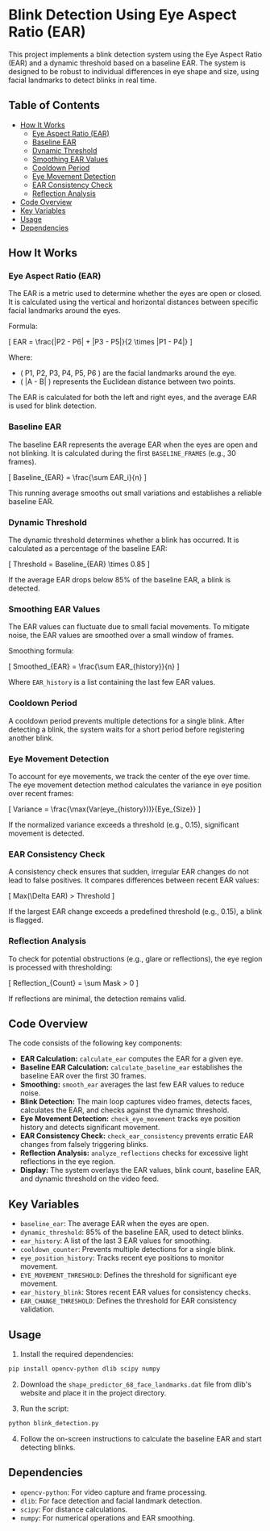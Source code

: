 # Blink Detection Using Eye Aspect Ratio (EAR)

This project implements a blink detection system using the Eye Aspect Ratio (EAR) and a dynamic threshold based on a baseline EAR. The system is designed to be robust to individual differences in eye shape and size, using facial landmarks to detect blinks in real time.

## Table of Contents

- [How It Works](#how-it-works)
  - [Eye Aspect Ratio (EAR)](#eye-aspect-ratio-ear)
  - [Baseline EAR](#baseline-ear)
  - [Dynamic Threshold](#dynamic-threshold)
  - [Smoothing EAR Values](#smoothing-ear-values)
  - [Cooldown Period](#cooldown-period)
  - [Eye Movement Detection](#eye-movement-detection)
  - [EAR Consistency Check](#ear-consistency-check)
  - [Reflection Analysis](#reflection-analysis)
- [Code Overview](#code-overview)
- [Key Variables](#key-variables)
- [Usage](#usage)
- [Dependencies](#dependencies)

## How It Works

### Eye Aspect Ratio (EAR)

The EAR is a metric used to determine whether the eyes are open or closed. It is calculated using the vertical and horizontal distances between specific facial landmarks around the eyes.

Formula:

\[
EAR = \frac{\|P2 - P6\| + \|P3 - P5\|}{2 \times \|P1 - P4\|}
\]

Where:

- \( P1, P2, P3, P4, P5, P6 \) are the facial landmarks around the eye.
- \( \|A - B\| \) represents the Euclidean distance between two points.

The EAR is calculated for both the left and right eyes, and the average EAR is used for blink detection.

### Baseline EAR

The baseline EAR represents the average EAR when the eyes are open and not blinking. It is calculated during the first `BASELINE_FRAMES` (e.g., 30 frames).

\[
Baseline_{EAR} = \frac{\sum EAR_i}{n}
\]

This running average smooths out small variations and establishes a reliable baseline EAR.

### Dynamic Threshold

The dynamic threshold determines whether a blink has occurred. It is calculated as a percentage of the baseline EAR:

\[
Threshold = Baseline_{EAR} \times 0.85
\]

If the average EAR drops below 85% of the baseline EAR, a blink is detected.

### Smoothing EAR Values

The EAR values can fluctuate due to small facial movements. To mitigate noise, the EAR values are smoothed over a small window of frames.

Smoothing formula:

\[
Smoothed_{EAR} = \frac{\sum EAR_{history}}{n}
\]

Where `EAR_history` is a list containing the last few EAR values.

### Cooldown Period

A cooldown period prevents multiple detections for a single blink. After detecting a blink, the system waits for a short period before registering another blink.

### Eye Movement Detection

To account for eye movements, we track the center of the eye over time. The eye movement detection method calculates the variance in eye position over recent frames:

\[
Variance = \frac{\max(Var(eye_{history}))}{Eye_{Size}}
\]

If the normalized variance exceeds a threshold (e.g., 0.15), significant movement is detected.

### EAR Consistency Check

A consistency check ensures that sudden, irregular EAR changes do not lead to false positives. It compares differences between recent EAR values:

\[
Max(\Delta EAR) > Threshold
\]

If the largest EAR change exceeds a predefined threshold (e.g., 0.15), a blink is flagged.

### Reflection Analysis

To check for potential obstructions (e.g., glare or reflections), the eye region is processed with thresholding:

\[
Reflection_{Count} = \sum Mask > 0
\]

If reflections are minimal, the detection remains valid.

## Code Overview

The code consists of the following key components:

- **EAR Calculation:** `calculate_ear` computes the EAR for a given eye.
- **Baseline EAR Calculation:** `calculate_baseline_ear` establishes the baseline EAR over the first 30 frames.
- **Smoothing:** `smooth_ear` averages the last few EAR values to reduce noise.
- **Blink Detection:** The main loop captures video frames, detects faces, calculates the EAR, and checks against the dynamic threshold.
- **Eye Movement Detection:** `check_eye_movement` tracks eye position history and detects significant movement.
- **EAR Consistency Check:** `check_ear_consistency` prevents erratic EAR changes from falsely triggering blinks.
- **Reflection Analysis:** `analyze_reflections` checks for excessive light reflections in the eye region.
- **Display:** The system overlays the EAR values, blink count, baseline EAR, and dynamic threshold on the video feed.

## Key Variables

- `baseline_ear`: The average EAR when the eyes are open.
- `dynamic_threshold`: 85% of the baseline EAR, used to detect blinks.
- `ear_history`: A list of the last 3 EAR values for smoothing.
- `cooldown_counter`: Prevents multiple detections for a single blink.
- `eye_position_history`: Tracks recent eye positions to monitor movement.
- `EYE_MOVEMENT_THRESHOLD`: Defines the threshold for significant eye movement.
- `ear_history_blink`: Stores recent EAR values for consistency checks.
- `EAR_CHANGE_THRESHOLD`: Defines the threshold for EAR consistency validation.

## Usage

1. Install the required dependencies:

```bash
pip install opencv-python dlib scipy numpy
```

2. Download the `shape_predictor_68_face_landmarks.dat` file from dlib's website and place it in the project directory.

3. Run the script:

```bash
python blink_detection.py
```

4. Follow the on-screen instructions to calculate the baseline EAR and start detecting blinks.

## Dependencies

- `opencv-python`: For video capture and frame processing.
- `dlib`: For face detection and facial landmark detection.
- `scipy`: For distance calculations.
- `numpy`: For numerical operations and EAR smoothing.

